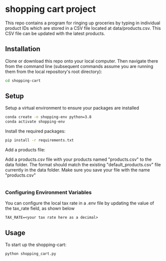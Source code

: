 
# shopping cart project
This repo contains a program for ringing up groceries by typing in individual product IDs which are stored in a CSV file located at data/products.csv.  This CSV file can be updated with the latest products.

## Installation
Clone or download this repo onto your local computer.
Then navigate there from the command line (subsequent commands assume you are running them from the local repository's root directory):
```sh
cd shopping-cart
```
## Setup
Setup a virtual environment to ensure your packages are installed
```sh
conda create -n shopping-env python=3.8
conda activate shopping-env
```
Install the required packages:
```sh
pip install -r requirements.txt
```
Add a products file:

Add a products.csv file with your products named "products.csv" to the data folder.  The format should match the existing "default_products.csv" file currently in the data folder.  Make sure you save your file with the name "products.csv"
```

```
### Configuring Environment Variables
You can configure the local tax rate in a .env file by updating the value of the tax_rate field, as shown below
```
TAX_RATE=<your tax rate here as a decimal>
```

## Usage
To start up the shopping-cart:
```sh
python shopping_cart.py
``` 